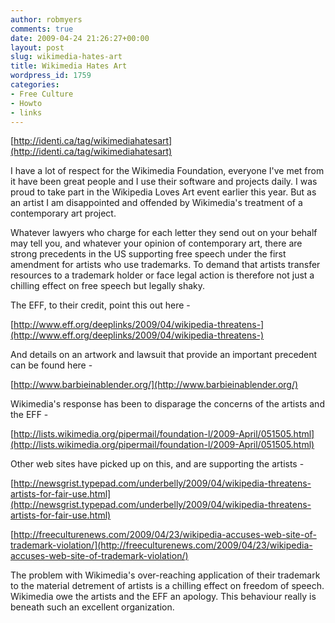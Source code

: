 ```yaml
---
author: robmyers
comments: true
date: 2009-04-24 21:26:27+00:00
layout: post
slug: wikimedia-hates-art
title: Wikimedia Hates Art
wordpress_id: 1759
categories:
- Free Culture
- Howto
- links
---
```


[http://identi.ca/tag/wikimediahatesart](http://identi.ca/tag/wikimediahatesart)  
  
I have a lot of respect for the Wikimedia Foundation, everyone I've met from it have been great people and I use their software and projects daily. I was proud to take part in the Wikipedia Loves Art event earlier this year. But as an artist I am disappointed and offended by Wikimedia's treatment of a contemporary art project.  
  
Whatever lawyers who charge for each letter they send out on your behalf may tell you, and whatever your opinion of contemporary art, there are strong precedents in the US supporting free speech under the first amendment for artists who use trademarks. To demand that artists transfer resources to a trademark holder or face legal action is therefore not just a chilling effect on free speech but legally shaky.  
  
The EFF, to their credit, point this out here -  
  
[http://www.eff.org/deeplinks/2009/04/wikipedia-threatens-](http://www.eff.org/deeplinks/2009/04/wikipedia-threatens-)  
  
And details on an artwork and lawsuit that provide an important precedent can be found here -  
  
[http://www.barbieinablender.org/](http://www.barbieinablender.org/)  
  
Wikimedia's response has been to disparage the concerns of the artists and the EFF -  
  
[http://lists.wikimedia.org/pipermail/foundation-l/2009-April/051505.html](http://lists.wikimedia.org/pipermail/foundation-l/2009-April/051505.html)  
  
Other web sites have picked up on this, and are supporting the artists -  
  
[http://newsgrist.typepad.com/underbelly/2009/04/wikipedia-threatens-artists-for-fair-use.html](http://newsgrist.typepad.com/underbelly/2009/04/wikipedia-threatens-artists-for-fair-use.html)  
  
[http://freeculturenews.com/2009/04/23/wikipedia-accuses-web-site-of-trademark-violation/](http://freeculturenews.com/2009/04/23/wikipedia-accuses-web-site-of-trademark-violation/)  
  
The problem with Wikimedia's over-reaching application of their trademark to the material detrement of artists is a chilling effect on freedom of speech. Wikimedia owe the artists and the EFF an apology. This behaviour really is beneath such an excellent organization.

